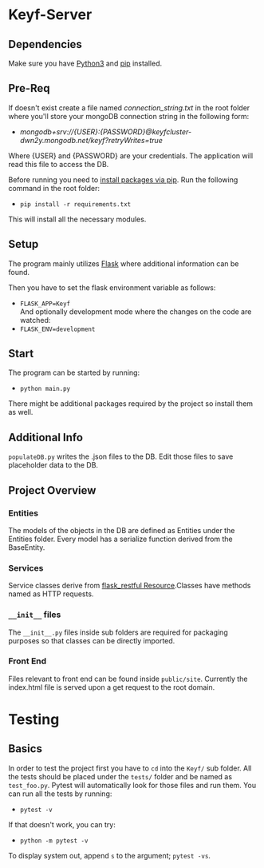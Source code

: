 # Keyf-Server
## Dependencies
Make sure you have [Python3]([https://link](https://www.python.org/downloads/)) and [pip](https://pypi.org/) installed.

## Pre-Req
If doesn't exist create a file named *connection_string.txt* in the root folder where you'll store your mongoDB connection string in the following form:

- *mongodb+srv://{USER}:{PASSWORD}@keyfcluster-dwn2y.mongodb.net/keyf?retryWrites=true*

Where {USER} and {PASSWORD} are your credentials.
The application will read this file to access the DB.

Before running you need to [install packages via pip](https://packaging.python.org/tutorials/installing-packages/). Run the following command in the root folder:
- `pip install -r requirements.txt`

This will install all the necessary modules.

## Setup
The program mainly utilizes [Flask](https://flask-restful.readthedocs.io/en/latest/) where additional information can be found.

Then you have to set the flask environment variable as follows:
- ```FLASK_APP=Keyf```  
And optionally development mode where the changes on the code are watched:
- ```FLASK_ENV=development```

## Start
The program can be started by running:  
- `python main.py`  

There might be additional packages required by the project so install them as well. 

## Additional Info
```populateDB.py``` writes the .json files to the DB. Edit those files to save placeholder data to the DB.


## Project Overview
### Entities
The models of the objects in the DB are defined as Entities under the Entities folder. Every model has a serialize function derived from the BaseEntity.
### Services
Service classes derive from [flask_restful Resource](https://flask-restful.readthedocs.io/en/0.3.5/quickstart.html).Classes have methods named as HTTP requests.
### `__init__` files 
The `__init__.py` files inside sub folders are required for packaging purposes so that classes can be directly imported.
### Front End
Files relevant to front end can be found inside `public/site`. 
Currently the index.html file is served upon a get request to the root domain.

# Testing
## Basics
In order to test the project first you have to `cd` into the `Keyf/` sub folder. All the tests should be placed under the `tests/` folder and be named as `test_foo.py`. Pytest will automatically look for those files and run them. You can run all the tests by running:
- `pytest -v`

If that doesn't work, you can try:
- `python -m pytest -v`

To display system out, append `s` to the argument; `pytest -vs`. 